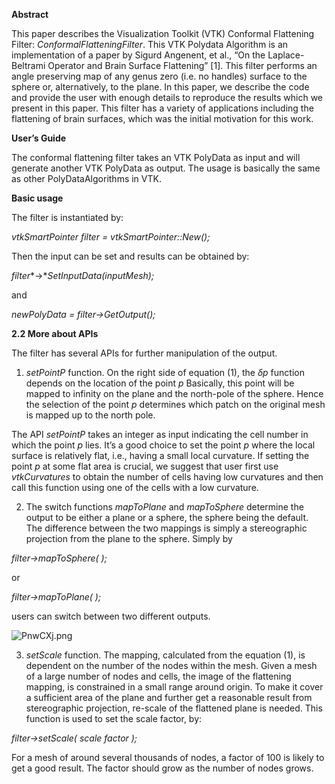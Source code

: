 **Abstract**

This paper describes the Visualization Toolkit (VTK) Conformal Flattening Filter: $ConformalFlatteningFilter$. This VTK Polydata Algorithm is an implementation of a paper by Sigurd Angenent, et al., “On the Laplace-Beltrami Operator and Brain Surface Flattening” [1]. This filter performs an angle preserving map of any genus zero (i.e. no handles) surface to the sphere or, alternatively, to the plane. In this paper, we describe the code and provide the user with enough details to reproduce the results which we present in this paper. This filter has a variety of applications including the flattening of brain surfaces, which was the initial motivation for this work.



**User’s Guide**

The conformal flattening filter takes an VTK PolyData as input and will generate another VTK PolyData as output. The usage is basically the same as other PolyDataAlgorithms in VTK.

 

**Basic usage**

The filter is instantiated by:

 

*vtkSmartPointer filter =* *vtkSmartPointer::New();*

 

Then the input can be set and results can be obtained by:

 

*filter**->**SetInputData(inputMesh);*

and

*newPolyData = filter->GetOutput();*

 

**2.2 More about APIs**

The filter has several APIs for further manipulation of the output.

1. *setPointP* function. On the right side of equation (1), the  *δp* function depends on the location of the point *p*  Basically, this point will be mapped to infinity on the plane and the north-pole of the sphere. Hence the selection of the point $p$ determines which patch on the original mesh is mapped up to the north pole. 
   

 

The API *setPointP* takes an integer as input indicating the cell number in which the point *p*  lies. It’s a good choice to set the point *p* where the local surface is relatively flat, i.e., having a small local curvature. If setting the point *p* at some flat area is crucial, we suggest that user first use *vtkCurvatures* to obtain the number of cells having low curvatures and then call this function using one of the cells with a low curvature.

2. The switch functions *mapToPlane* and *mapToSphere* determine the output to be either a plane or a sphere, the sphere being the default. The difference between the two mappings is simply a stereographic projection from the plane to the sphere. Simply by

 

*filter->mapToSphere( );*

or

*filter->mapToPlane( );*

 

users can switch between two different outputs.

![PnwCXj.png](https://piccdn.freejishu.com/images/2019/12/29/PnwCXj.png)

3. *setScale* function. The mapping, calculated from the equation (1), is dependent on the number of the nodes within the mesh. Given a mesh of a large number of nodes and cells, the image of the flattening mapping, is constrained in a small range around origin. To make it cover a sufficient area of the plane and further get a reasonable result from stereographic projection, re-scale of the flattened plane is needed. This function is used to set the scale factor, by:

 

*filter->setScale( scale factor );*

 

For a mesh of around several thousands of nodes, a factor of 100 is likely to get a good result. The factor should grow as the number of nodes grows.